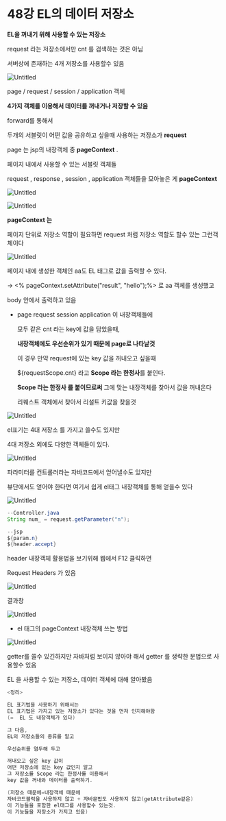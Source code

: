 
# 48강 EL의 데이터 저장소

**EL을 꺼내기 위해 사용할 수 있는 저장소**

request 라는 저장소에서만 cnt 를 검색하는 것은 아님

서버상에 존재하는 4개 저장소를 사용할수 있음

![Untitled](48%E1%84%80%E1%85%A1%E1%86%BC%20EL%E1%84%8B%E1%85%B4%20%E1%84%83%E1%85%A6%E1%84%8B%E1%85%B5%E1%84%90%E1%85%A5%20%E1%84%8C%E1%85%A5%E1%84%8C%E1%85%A1%E1%86%BC%E1%84%89%E1%85%A9%203e6c87c431fc4bf69236b1ccef95fafe/Untitled.png)

page / request  / session / application 객체

**4가지 객체를 이용해서 데이터를 꺼내거나 저장할 수 있음**

forward를 통해서 

두개의 서블릿이 어떤 값을 공유하고 싶을때 사용하는 저장소가 **request**

page 는 jsp의 내장객체 중 **pageContext** .

페이지 내에서 사용할 수 있는 서블릿 객체들

request , response , session , application 객체들을 모아놓은 게  **pageContext** 

![Untitled](48%E1%84%80%E1%85%A1%E1%86%BC%20EL%E1%84%8B%E1%85%B4%20%E1%84%83%E1%85%A6%E1%84%8B%E1%85%B5%E1%84%90%E1%85%A5%20%E1%84%8C%E1%85%A5%E1%84%8C%E1%85%A1%E1%86%BC%E1%84%89%E1%85%A9%203e6c87c431fc4bf69236b1ccef95fafe/Untitled%201.png)

![Untitled](48%E1%84%80%E1%85%A1%E1%86%BC%20EL%E1%84%8B%E1%85%B4%20%E1%84%83%E1%85%A6%E1%84%8B%E1%85%B5%E1%84%90%E1%85%A5%20%E1%84%8C%E1%85%A5%E1%84%8C%E1%85%A1%E1%86%BC%E1%84%89%E1%85%A9%203e6c87c431fc4bf69236b1ccef95fafe/Untitled%202.png)

**pageContext 는**

페이지 단위로 저장소 역할이 필요하면 request 처럼 저장소 역할도 할수 있는 그런객체이다

![Untitled](48%E1%84%80%E1%85%A1%E1%86%BC%20EL%E1%84%8B%E1%85%B4%20%E1%84%83%E1%85%A6%E1%84%8B%E1%85%B5%E1%84%90%E1%85%A5%20%E1%84%8C%E1%85%A5%E1%84%8C%E1%85%A1%E1%86%BC%E1%84%89%E1%85%A9%203e6c87c431fc4bf69236b1ccef95fafe/Untitled%203.png)

페이지 내에 생성한 객체인 aa도 EL 태그로 값을 출력할 수 있다.

→ <% pageContext.setAttribute("result", "hello");%> 로 aa 객체를 생성했고 

body 안에서 출력하고 있음

- page  request  session application  이 내장객체들에
    
    모두 같은 cnt 라는 key에 값을 담았을때,
    
    **내장객체에도 우선순위가 있기 때문에 page로 나타날것**
    
    이 경우 만약 request에 있는 key 값을 꺼내오고 싶을때
    
    ${requestScope.cnt} 라고 **Scope 라는 한정사**를 붙인다. 
    
     **Scope 라는 한정사 를 붙이므로써** 그에 맞는 내장객체를 찾아서 값을 꺼내온다
    
    리퀘스트 객체에서 찾아서 리설트 키값을 찾을것
    

![Untitled](48%E1%84%80%E1%85%A1%E1%86%BC%20EL%E1%84%8B%E1%85%B4%20%E1%84%83%E1%85%A6%E1%84%8B%E1%85%B5%E1%84%90%E1%85%A5%20%E1%84%8C%E1%85%A5%E1%84%8C%E1%85%A1%E1%86%BC%E1%84%89%E1%85%A9%203e6c87c431fc4bf69236b1ccef95fafe/Untitled%204.png)

el표기는 4대 저장소 를 가지고 쓸수도 있지만

4대 저장소 외에도 다양한 객체들이 있다.

![Untitled](48%E1%84%80%E1%85%A1%E1%86%BC%20EL%E1%84%8B%E1%85%B4%20%E1%84%83%E1%85%A6%E1%84%8B%E1%85%B5%E1%84%90%E1%85%A5%20%E1%84%8C%E1%85%A5%E1%84%8C%E1%85%A1%E1%86%BC%E1%84%89%E1%85%A9%203e6c87c431fc4bf69236b1ccef95fafe/Untitled%205.png)

파라미터를 컨트롤러라는 자바코드에서 얻어낼수도 있지만

뷰단에서도 얻어야 한다면 여기서 쉽게 el태그 내장객체를 통해 얻을수 있다

![Untitled](48%E1%84%80%E1%85%A1%E1%86%BC%20EL%E1%84%8B%E1%85%B4%20%E1%84%83%E1%85%A6%E1%84%8B%E1%85%B5%E1%84%90%E1%85%A5%20%E1%84%8C%E1%85%A5%E1%84%8C%E1%85%A1%E1%86%BC%E1%84%89%E1%85%A9%203e6c87c431fc4bf69236b1ccef95fafe/Untitled%206.png)

```java
--Controller.java
String num_ = request.getParameter("n");

--jsp
${param.n}
${header.accept}

```

header  내장객체 활용법을 보기위해 웹에서 F12 클릭하면

Request Headers 가 있음

![Untitled](48%E1%84%80%E1%85%A1%E1%86%BC%20EL%E1%84%8B%E1%85%B4%20%E1%84%83%E1%85%A6%E1%84%8B%E1%85%B5%E1%84%90%E1%85%A5%20%E1%84%8C%E1%85%A5%E1%84%8C%E1%85%A1%E1%86%BC%E1%84%89%E1%85%A9%203e6c87c431fc4bf69236b1ccef95fafe/Untitled%207.png)

 결과창

![Untitled](48%E1%84%80%E1%85%A1%E1%86%BC%20EL%E1%84%8B%E1%85%B4%20%E1%84%83%E1%85%A6%E1%84%8B%E1%85%B5%E1%84%90%E1%85%A5%20%E1%84%8C%E1%85%A5%E1%84%8C%E1%85%A1%E1%86%BC%E1%84%89%E1%85%A9%203e6c87c431fc4bf69236b1ccef95fafe/Untitled%208.png)

- el 태그의 pageContext 내장객체 쓰는 방법

![Untitled](48%E1%84%80%E1%85%A1%E1%86%BC%20EL%E1%84%8B%E1%85%B4%20%E1%84%83%E1%85%A6%E1%84%8B%E1%85%B5%E1%84%90%E1%85%A5%20%E1%84%8C%E1%85%A5%E1%84%8C%E1%85%A1%E1%86%BC%E1%84%89%E1%85%A9%203e6c87c431fc4bf69236b1ccef95fafe/Untitled%209.png)

getter를 쓸수 있긴하지만 자바처럼 보이지 않아야 해서  getter 를 생략한 문법으로 사용할수 있음

EL 을 사용할 수 있는 저장소, 데이터 객체에 대해 알아봤음

```java
<정리>

EL 표기법을 사용하기 위해서는 
EL 표기법은 가지고 있는 저장소가 있다는 것을 먼저 인지해야함
(=  EL 도 내장객체가 있다)

그 다음,
EL의 저장소들의 종류를 알고 

우선순위를 염두해 두고 

꺼내오고 싶은 key 값이 
어떤 저장소에 있는 key 값인지 알고
그 저장소를 Scope 라는 한정사를 이용해서
key 값을 꺼내와 데이터를 출력하기.

(저장소 때문에=내장객체 때문에 
자바코드블럭을 사용하지 않고 + 자바문법도 사용하지 않고(getAttribute같은)
이 기능들을 포함한 el태그를 사용할수 있는것.
이 기능들을 저장소가 가지고 있음)
```
